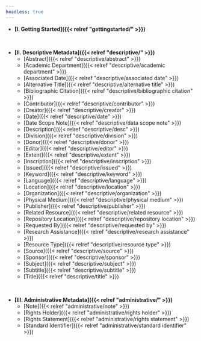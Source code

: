 ```yaml
---
headless: true
---
```


- **[I. Getting Started]({{< relref "gettingstarted/" >}})**
<br />

- **[II. Descriptive Metadata]({{< relref "descriptive/" >}})**
  - [Abstract]({{< relref "descriptive/abstract" >}})
  - [Academic Department]({{< relref "descriptive/academic department" >}})
  - [Associated Date]({{< relref "descriptive/associated date" >}})
  - [Alternative Title]({{< relref "descriptive/alternative title" >}})
  - [Bibliographic Citation]({{< relref "descriptive/bibliographic citation" >}})
  - [Contributor]({{< relref "descriptive/contributor" >}})
  - [Creator]({{< relref "descriptive/creator" >}})
  - [Date]({{< relref "descriptive/date" >}})
  - [Date Scope Note]({{< relref "descriptive/data scope note" >}})
  - [Description]({{< relref "descriptive/desc" >}})
  - [Division]({{< relref "descriptive/division" >}})
  - [Donor]({{< relref "descriptive/donor" >}})
  - [Editor]({{< relref "descriptive/editor" >}})
  - [Extent]({{< relref "descriptive/extent" >}})
  - [Inscription]({{< relref "descriptive/inscription" >}})
  - [Issued]({{< relref "descriptive/issued" >}})
  - [Keyword]({{< relref "descriptive/keyword" >}})
  - [Language]({{< relref "descriptive/language" >}})
  - [Location]({{< relref "descriptive/location" >}})
  - [Organization]({{< relref "descriptive/organization" >}})
  - [Physical Medium]({{< relref "descriptive/physical medium" >}})
  - [Publisher]({{< relref "descriptive/publisher" >}})
  - [Related Resource]({{< relref "descriptive/related resource" >}})
  - [Repository Location]({{< relref "descriptive/repository location" >}})
  - [Requested By]({{< relref "descriptive/requested by" >}})
  - [Research Assistance]({{< relref "descriptive/research assistance" >}})
  - [Resource Type]({{< relref "descriptive/resource type" >}})
  - [Source]({{< relref "descriptive/source" >}})
  - [Sponsor]({{< relref "descriptive/sponsor" >}})
  - [Subject]({{< relref "descriptive/subject" >}})
  - [Subtitle]({{< relref "descriptive/subtitle" >}})
  - [Title]({{< relref "descriptive/title" >}})
<br />

- **[III. Administrative Metadata]({{< relref "administrative/" >}})**
  - [Note]({{< relref "administrative/note" >}})
  - [Rights Holder]({{< relref "administrative/rights holder" >}})
  - [Rights Statement]({{< relref "administrative/rights statement" >}})
  - [Standard Identifier]({{< relref "administrative/standard identifier" >}})

